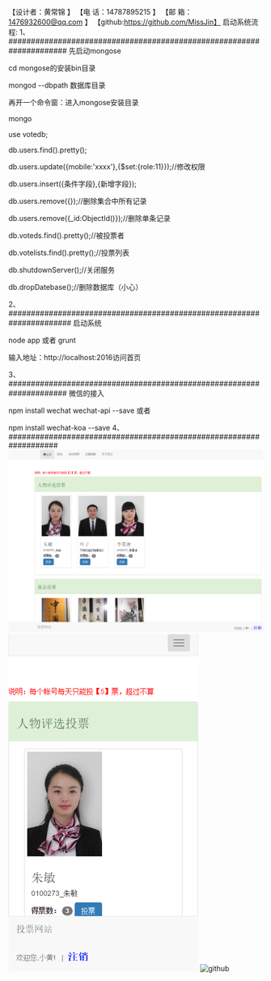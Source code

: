 【设计者：黄常锦 			】
【电  话：14787895215		】
【邮  箱：1476932600@qq.com 】
【github:https://github.com/MissJin】
启动系统流程:
1、#####################################################################
先启动mongose

cd mongose的安装bin目录

mongod --dbpath 数据库目录

再开一个命令窗：进入mongose安装目录

mongo

use votedb;

db.users.find().pretty();

db.users.update({mobile:'xxxx'},{$set:{role:11}});//修改权限

db.users.insert({条件字段},{新增字段});

db.users.remove({});//删除集合中所有记录

db.users.remove({_id:ObjectId()});//删除单条记录

db.voteds.find().pretty();//被投票者

db.votelists.find().pretty();//投票列表

db.shutdownServer();//关闭服务

db.dropDatebase();//删除数据库（小心）


2、######################################################################
启动系统

node app 或者 grunt

输入地址：http://localhost:2016访问首页


3、#####################################################################
微信的接入

npm install wechat wechat-api --save
或者

npm install wechat-koa --save
4、###################################################################
![github](https://github.com/MissJin/nodejs/blob/master/PC%E6%B5%8F%E8%A7%88%E6%95%88%E6%9E%9C.png "github")
![github](https://github.com/MissJin/nodejs/blob/master/%E6%89%8B%E6%9C%BA%E7%AB%AF%E6%95%88%E6%9E%9C.png "github")
![github](微信端效果 "github")

